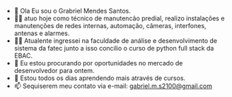 - 👋 Ola Eu sou o Grabriel Mendes Santos.
- 👷‍♂️ atuo hoje como técnico de manutencão predial, realizo instalações e manutenções de redes internas, automação, câmeras, interfones, antenas e alarmes.
- 👨‍💻 Atualente ingressei na faculdade de análise e desenvolvimento de sistema da fatec junto a isso concilio o curso de python full stack da EBAC.
- 👀 Eu estou procurando por oportunidades no mercado de desenvolvedor para ontem.
- 🌱 Estou todos os dias aprendendo mais através de cursos.
- 📫 Sequiserem meu contato via e-mail: gabriel.m.s2100@gmail.com
